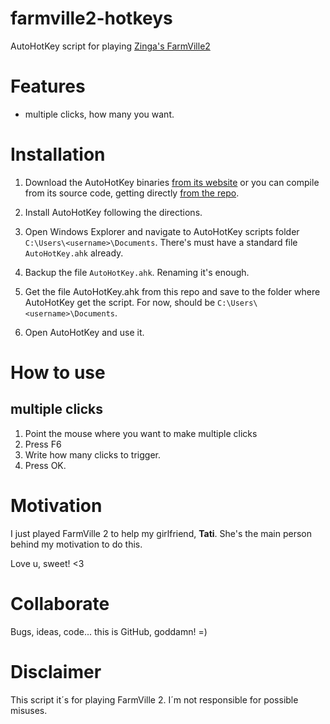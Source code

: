 farmville2-hotkeys
==================

AutoHotKey script for playing [Zinga's FarmVille2](http://zynga.com/game/farmville-two)


# Features

- multiple clicks, how many you want.



# Installation

1. Download the AutoHotKey binaries [from its website](http://ahkscript.org/download/) or you can compile from its source code, getting directly [from the repo](https://github.com/Lexikos/AutoHotkey_L/).


2. Install AutoHotKey following the directions.


3. Open Windows Explorer and navigate to AutoHotKey scripts folder ```C:\Users\<username>\Documents```. There's must have a standard file ```AutoHotKey.ahk``` already.


4. Backup the file ```AutoHotKey.ahk```. Renaming it's enough.


5. Get the file AutoHotKey.ahk from this repo and save to the folder where AutoHotKey get the script.
For now, should be ```C:\Users\<username>\Documents```. 


6. Open AutoHotKey and use it.



# How to use

## multiple clicks

1. Point the mouse where you want to make multiple clicks
2. Press F6
3. Write how many clicks to trigger.
4. Press OK.



# Motivation

I just played FarmVille 2 to help my girlfriend, **Tati**. She's the main person behind my motivation to do this.

Love u, sweet! <3



# Collaborate

Bugs, ideas, code... this is GitHub, goddamn! =)



# Disclaimer

This script it´s for playing FarmVille 2. I´m not responsible for possible misuses.

